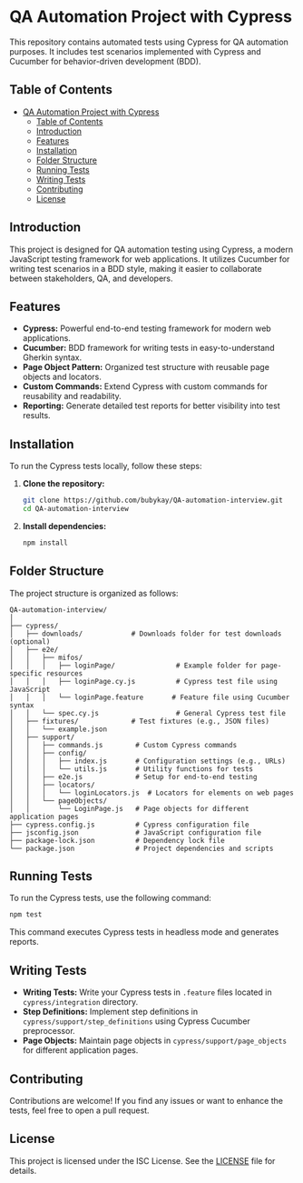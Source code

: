 
# QA Automation Project with Cypress

This repository contains automated tests using Cypress for QA automation purposes. It includes test scenarios implemented with Cypress and Cucumber for behavior-driven development (BDD).

## Table of Contents

- [QA Automation Project with Cypress](#qa-automation-project-with-cypress)
  - [Table of Contents](#table-of-contents)
  - [Introduction](#introduction)
  - [Features](#features)
  - [Installation](#installation)
  - [Folder Structure](#folder-structure)
  - [Running Tests](#running-tests)
  - [Writing Tests](#writing-tests)
  - [Contributing](#contributing)
  - [License](#license)

## Introduction

This project is designed for QA automation testing using Cypress, a modern JavaScript testing framework for web applications. It utilizes Cucumber for writing test scenarios in a BDD style, making it easier to collaborate between stakeholders, QA, and developers.

## Features

- **Cypress:** Powerful end-to-end testing framework for modern web applications.
- **Cucumber:** BDD framework for writing tests in easy-to-understand Gherkin syntax.
- **Page Object Pattern:** Organized test structure with reusable page objects and locators.
- **Custom Commands:** Extend Cypress with custom commands for reusability and readability.
- **Reporting:** Generate detailed test reports for better visibility into test results.

## Installation

To run the Cypress tests locally, follow these steps:

1. **Clone the repository:**

   ```bash
   git clone https://github.com/bubykay/QA-automation-interview.git
   cd QA-automation-interview
   ```

2. **Install dependencies:**

   ```bash
   npm install
   ```

## Folder Structure

The project structure is organized as follows:

```
QA-automation-interview/
│
├── cypress/
│   ├── downloads/            # Downloads folder for test downloads (optional)
│   ├── e2e/
│   │   ├── mifos/
│   │   │   ├── loginPage/               # Example folder for page-specific resources
│   │   │   ├── loginPage.cy.js          # Cypress test file using JavaScript
│   │   │   └── loginPage.feature       # Feature file using Cucumber syntax
│   │   └── spec.cy.js                   # General Cypress test file
│   ├── fixtures/             # Test fixtures (e.g., JSON files)
│   │   └── example.json
│   ├── support/
│   │   ├── commands.js        # Custom Cypress commands
│   │   ├── config/
│   │   │   ├── index.js       # Configuration settings (e.g., URLs)
│   │   │   └── utils.js       # Utility functions for tests
│   │   ├── e2e.js             # Setup for end-to-end testing
│   │   ├── locators/
│   │   │   └── loginLocators.js  # Locators for elements on web pages
│   │   └── pageObjects/
│   │       └── LoginPage.js   # Page objects for different application pages
├── cypress.config.js          # Cypress configuration file
├── jsconfig.json              # JavaScript configuration file
├── package-lock.json          # Dependency lock file
└── package.json               # Project dependencies and scripts
```

## Running Tests

To run the Cypress tests, use the following command:

```bash
npm test
```

This command executes Cypress tests in headless mode and generates reports.

## Writing Tests

- **Writing Tests:** Write your Cypress tests in `.feature` files located in `cypress/integration` directory.
- **Step Definitions:** Implement step definitions in `cypress/support/step_definitions` using Cypress Cucumber preprocessor.
- **Page Objects:** Maintain page objects in `cypress/support/page_objects` for different application pages.

## Contributing

Contributions are welcome! If you find any issues or want to enhance the tests, feel free to open a pull request.

## License

This project is licensed under the ISC License. See the [LICENSE](LICENSE) file for details.
